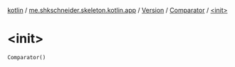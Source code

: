 [kotlin](../../../index.md) / [me.shkschneider.skeleton.kotlin.app](../../index.md) / [Version](../index.md) / [Comparator](index.md) / [&lt;init&gt;](./-init-.md)

# &lt;init&gt;

`Comparator()`